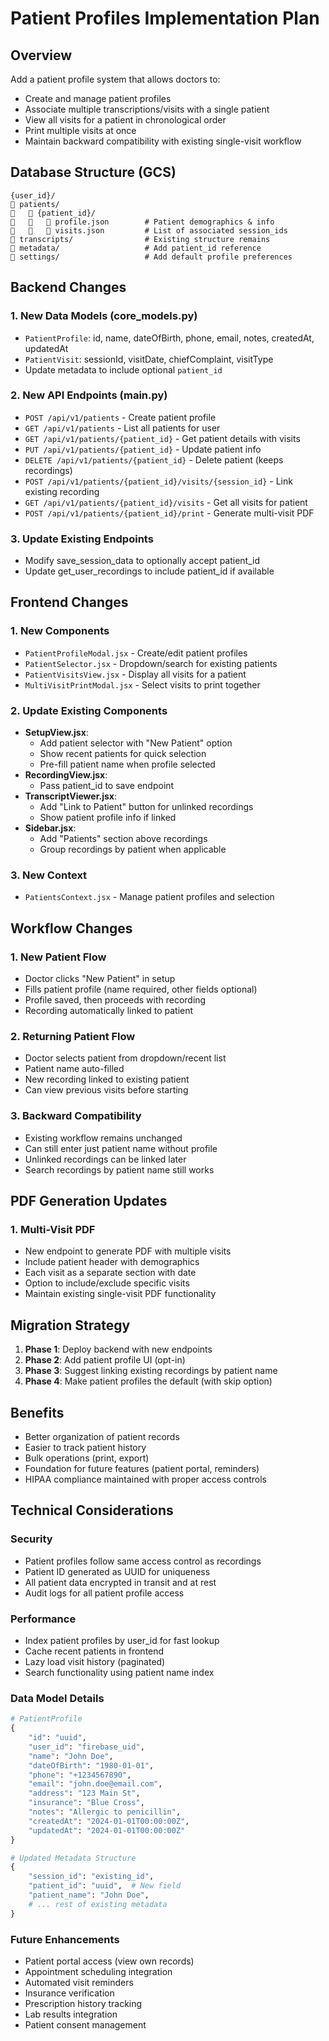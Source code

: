 # Patient Profiles Implementation Plan

## Overview
Add a patient profile system that allows doctors to:
- Create and manage patient profiles
- Associate multiple transcriptions/visits with a single patient
- View all visits for a patient in chronological order
- Print multiple visits at once
- Maintain backward compatibility with existing single-visit workflow

## Database Structure (GCS)
```
{user_id}/
   patients/
      {patient_id}/
         profile.json        # Patient demographics & info
         visits.json         # List of associated session_ids
   transcripts/                # Existing structure remains
   metadata/                   # Add patient_id reference
   settings/                   # Add default profile preferences
```

## Backend Changes

### 1. New Data Models (core_models.py)
- `PatientProfile`: id, name, dateOfBirth, phone, email, notes, createdAt, updatedAt
- `PatientVisit`: sessionId, visitDate, chiefComplaint, visitType
- Update metadata to include optional `patient_id`

### 2. New API Endpoints (main.py)
- `POST /api/v1/patients` - Create patient profile
- `GET /api/v1/patients` - List all patients for user
- `GET /api/v1/patients/{patient_id}` - Get patient details with visits
- `PUT /api/v1/patients/{patient_id}` - Update patient info
- `DELETE /api/v1/patients/{patient_id}` - Delete patient (keeps recordings)
- `POST /api/v1/patients/{patient_id}/visits/{session_id}` - Link existing recording
- `GET /api/v1/patients/{patient_id}/visits` - Get all visits for patient
- `POST /api/v1/patients/{patient_id}/print` - Generate multi-visit PDF

### 3. Update Existing Endpoints
- Modify save_session_data to optionally accept patient_id
- Update get_user_recordings to include patient_id if available

## Frontend Changes

### 1. New Components
- `PatientProfileModal.jsx` - Create/edit patient profiles
- `PatientSelector.jsx` - Dropdown/search for existing patients
- `PatientVisitsView.jsx` - Display all visits for a patient
- `MultiVisitPrintModal.jsx` - Select visits to print together

### 2. Update Existing Components
- **SetupView.jsx**: 
  - Add patient selector with "New Patient" option
  - Show recent patients for quick selection
  - Pre-fill patient name when profile selected
- **RecordingView.jsx**: 
  - Pass patient_id to save endpoint
- **TranscriptViewer.jsx**: 
  - Add "Link to Patient" button for unlinked recordings
  - Show patient profile info if linked
- **Sidebar.jsx**: 
  - Add "Patients" section above recordings
  - Group recordings by patient when applicable

### 3. New Context
- `PatientsContext.jsx` - Manage patient profiles and selection

## Workflow Changes

### 1. New Patient Flow
- Doctor clicks "New Patient" in setup
- Fills patient profile (name required, other fields optional)
- Profile saved, then proceeds with recording
- Recording automatically linked to patient

### 2. Returning Patient Flow
- Doctor selects patient from dropdown/recent list
- Patient name auto-filled
- New recording linked to existing patient
- Can view previous visits before starting

### 3. Backward Compatibility
- Existing workflow remains unchanged
- Can still enter just patient name without profile
- Unlinked recordings can be linked later
- Search recordings by patient name still works

## PDF Generation Updates

### 1. Multi-Visit PDF
- New endpoint to generate PDF with multiple visits
- Include patient header with demographics
- Each visit as a separate section with date
- Option to include/exclude specific visits
- Maintain existing single-visit PDF functionality

## Migration Strategy

1. **Phase 1**: Deploy backend with new endpoints
2. **Phase 2**: Add patient profile UI (opt-in)
3. **Phase 3**: Suggest linking existing recordings by patient name
4. **Phase 4**: Make patient profiles the default (with skip option)

## Benefits

- Better organization of patient records
- Easier to track patient history
- Bulk operations (print, export)
- Foundation for future features (patient portal, reminders)
- HIPAA compliance maintained with proper access controls

## Technical Considerations

### Security
- Patient profiles follow same access control as recordings
- Patient ID generated as UUID for uniqueness
- All patient data encrypted in transit and at rest
- Audit logs for all patient profile access

### Performance
- Index patient profiles by user_id for fast lookup
- Cache recent patients in frontend
- Lazy load visit history (paginated)
- Search functionality using patient name index

### Data Model Details

```python
# PatientProfile
{
    "id": "uuid",
    "user_id": "firebase_uid",
    "name": "John Doe",
    "dateOfBirth": "1980-01-01",
    "phone": "+1234567890",
    "email": "john.doe@email.com",
    "address": "123 Main St",
    "insurance": "Blue Cross",
    "notes": "Allergic to penicillin",
    "createdAt": "2024-01-01T00:00:00Z",
    "updatedAt": "2024-01-01T00:00:00Z"
}

# Updated Metadata Structure
{
    "session_id": "existing_id",
    "patient_id": "uuid",  # New field
    "patient_name": "John Doe",
    # ... rest of existing metadata
}
```

### Future Enhancements
- Patient portal access (view own records)
- Appointment scheduling integration
- Automated visit reminders
- Insurance verification
- Prescription history tracking
- Lab results integration
- Patient consent management